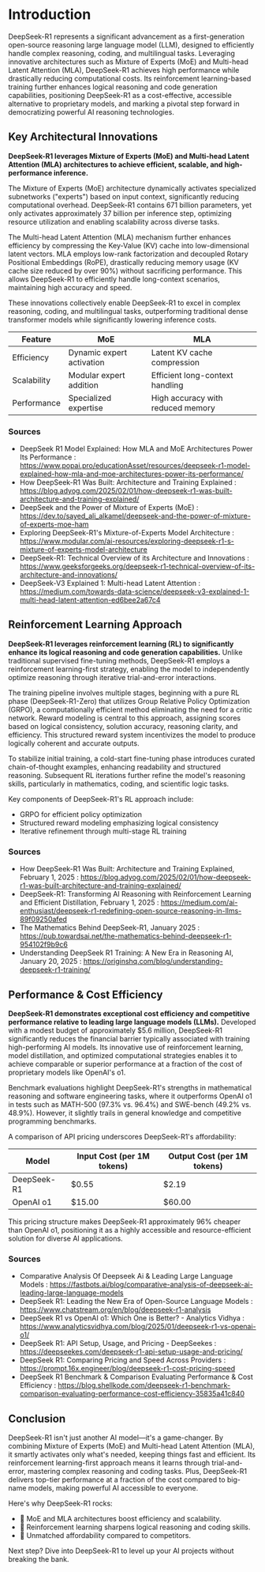 # Introduction

DeepSeek-R1 represents a significant advancement as a first-generation open-source reasoning large language model (LLM), designed to efficiently handle complex reasoning, coding, and multilingual tasks. Leveraging innovative architectures such as Mixture of Experts (MoE) and Multi-head Latent Attention (MLA), DeepSeek-R1 achieves high performance while drastically reducing computational costs. Its reinforcement learning-based training further enhances logical reasoning and code generation capabilities, positioning DeepSeek-R1 as a cost-effective, accessible alternative to proprietary models, and marking a pivotal step forward in democratizing powerful AI reasoning technologies.

## Key Architectural Innovations

**DeepSeek-R1 leverages Mixture of Experts (MoE) and Multi-head Latent Attention (MLA) architectures to achieve efficient, scalable, and high-performance inference.**

The Mixture of Experts (MoE) architecture dynamically activates specialized subnetworks ("experts") based on input context, significantly reducing computational overhead. DeepSeek-R1 contains 671 billion parameters, yet only activates approximately 37 billion per inference step, optimizing resource utilization and enabling scalability across diverse tasks.

The Multi-head Latent Attention (MLA) mechanism further enhances efficiency by compressing the Key-Value (KV) cache into low-dimensional latent vectors. MLA employs low-rank factorization and decoupled Rotary Positional Embeddings (RoPE), drastically reducing memory usage (KV cache size reduced by over 90%) without sacrificing performance. This allows DeepSeek-R1 to efficiently handle long-context scenarios, maintaining high accuracy and speed.

These innovations collectively enable DeepSeek-R1 to excel in complex reasoning, coding, and multilingual tasks, outperforming traditional dense transformer models while significantly lowering inference costs.

| Feature | MoE | MLA |
|---------|-----|-----|
| Efficiency | Dynamic expert activation | Latent KV cache compression |
| Scalability | Modular expert addition | Efficient long-context handling |
| Performance | Specialized expertise | High accuracy with reduced memory |

### Sources
- DeepSeek R1 Model Explained: How MLA and MoE Architectures Power Its Performance : https://www.popai.pro/educationAsset/resources/deepseek-r1-model-explained-how-mla-and-moe-architectures-power-its-performance/
- How DeepSeek-R1 Was Built: Architecture and Training Explained : https://blog.adyog.com/2025/02/01/how-deepseek-r1-was-built-architecture-and-training-explained/
- DeepSeek and the Power of Mixture of Experts (MoE) : https://dev.to/sayed_ali_alkamel/deepseek-and-the-power-of-mixture-of-experts-moe-ham
- Exploring DeepSeek-R1's Mixture-of-Experts Model Architecture : https://www.modular.com/ai-resources/exploring-deepseek-r1-s-mixture-of-experts-model-architecture
- DeepSeek-R1: Technical Overview of its Architecture and Innovations : https://www.geeksforgeeks.org/deepseek-r1-technical-overview-of-its-architecture-and-innovations/
- DeepSeek-V3 Explained 1: Multi-head Latent Attention : https://medium.com/towards-data-science/deepseek-v3-explained-1-multi-head-latent-attention-ed6bee2a67c4

## Reinforcement Learning Approach

**DeepSeek-R1 leverages reinforcement learning (RL) to significantly enhance its logical reasoning and code generation capabilities.** Unlike traditional supervised fine-tuning methods, DeepSeek-R1 employs a reinforcement learning-first strategy, enabling the model to independently optimize reasoning through iterative trial-and-error interactions.

The training pipeline involves multiple stages, beginning with a pure RL phase (DeepSeek-R1-Zero) that utilizes Group Relative Policy Optimization (GRPO), a computationally efficient method eliminating the need for a critic network. Reward modeling is central to this approach, assigning scores based on logical consistency, solution accuracy, reasoning clarity, and efficiency. This structured reward system incentivizes the model to produce logically coherent and accurate outputs.

To stabilize initial training, a cold-start fine-tuning phase introduces curated chain-of-thought examples, enhancing readability and structured reasoning. Subsequent RL iterations further refine the model's reasoning skills, particularly in mathematics, coding, and scientific logic tasks.

Key components of DeepSeek-R1's RL approach include:

- GRPO for efficient policy optimization
- Structured reward modeling emphasizing logical consistency
- Iterative refinement through multi-stage RL training

### Sources

- How DeepSeek-R1 Was Built: Architecture and Training Explained, February 1, 2025 : https://blog.adyog.com/2025/02/01/how-deepseek-r1-was-built-architecture-and-training-explained/
- DeepSeek-R1: Transforming AI Reasoning with Reinforcement Learning and Efficient Distillation, February 1, 2025 : https://medium.com/ai-enthusiast/deepseek-r1-redefining-open-source-reasoning-in-llms-89f09250afed
- The Mathematics Behind DeepSeek-R1, January 2025 : https://pub.towardsai.net/the-mathematics-behind-deepseek-r1-954102f9b9c6
- Understanding DeepSeek R1 Training: A New Era in Reasoning AI, January 20, 2025 : https://originshq.com/blog/understanding-deepseek-r1-training/

## Performance & Cost Efficiency

**DeepSeek-R1 demonstrates exceptional cost efficiency and competitive performance relative to leading large language models (LLMs).** Developed with a modest budget of approximately $5.6 million, DeepSeek-R1 significantly reduces the financial barrier typically associated with training high-performing AI models. Its innovative use of reinforcement learning, model distillation, and optimized computational strategies enables it to achieve comparable or superior performance at a fraction of the cost of proprietary models like OpenAI's o1.

Benchmark evaluations highlight DeepSeek-R1's strengths in mathematical reasoning and software engineering tasks, where it outperforms OpenAI o1 in tests such as MATH-500 (97.3% vs. 96.4%) and SWE-bench (49.2% vs. 48.9%). However, it slightly trails in general knowledge and competitive programming benchmarks.

A comparison of API pricing underscores DeepSeek-R1's affordability:

| Model          | Input Cost (per 1M tokens) | Output Cost (per 1M tokens) |
|----------------|----------------------------|-----------------------------|
| DeepSeek-R1    | $0.55                      | $2.19                       |
| OpenAI o1      | $15.00                     | $60.00                      |

This pricing structure makes DeepSeek-R1 approximately 96% cheaper than OpenAI o1, positioning it as a highly accessible and resource-efficient solution for diverse AI applications.

### Sources
- Comparative Analysis Of Deepseek Ai & Leading Large Language Models : https://fastbots.ai/blog/comparative-analysis-of-deepseek-ai-leading-large-language-models
- DeepSeek R1: Leading the New Era of Open-Source Language Models : https://www.chatstream.org/en/blog/deepseek-r1-analysis
- DeepSeek R1 vs OpenAI o1: Which One is Better? - Analytics Vidhya : https://www.analyticsvidhya.com/blog/2025/01/deepseek-r1-vs-openai-o1/
- DeepSeek R1: API Setup, Usage, and Pricing - DeepSeekes : https://deepseekes.com/deepseek-r1-api-setup-usage-and-pricing/
- DeepSeek R1: Comparing Pricing and Speed Across Providers : https://prompt.16x.engineer/blog/deepseek-r1-cost-pricing-speed
- DeepSeek R1 Benchmark & Comparison Evaluating Performance & Cost Efficiency : https://blog.shellkode.com/deepseek-r1-benchmark-comparison-evaluating-performance-cost-efficiency-35835a41c840

## Conclusion

DeepSeek-R1 isn't just another AI model—it's a game-changer. By combining Mixture of Experts (MoE) and Multi-head Latent Attention (MLA), it smartly activates only what's needed, keeping things fast and efficient. Its reinforcement learning-first approach means it learns through trial-and-error, mastering complex reasoning and coding tasks. Plus, DeepSeek-R1 delivers top-tier performance at a fraction of the cost compared to big-name models, making powerful AI accessible to everyone.

Here's why DeepSeek-R1 rocks:

- 🚀 MoE and MLA architectures boost efficiency and scalability.
- 🧠 Reinforcement learning sharpens logical reasoning and coding skills.
- 💸 Unmatched affordability compared to competitors.

Next step? Dive into DeepSeek-R1 to level up your AI projects without breaking the bank.